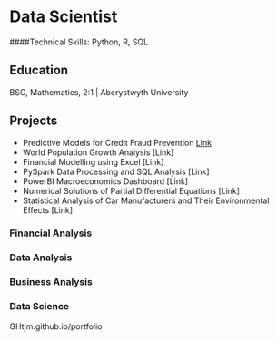 # Data Scientist

####Technical Skills: Python, R, SQL

## Education
BSC, Mathematics, 2:1 | Aberystwyth University

## Projects
- Predictive Models for Credit Fraud Prevention [Link](https://rawcdn.githack.com/GHtjm/Predictive-Models-for-Credit-Fraud-Prevention/90ec01bd96b33f3a66c9542b18567786161377f4/creditcardfraudknit.html)
- World Population Growth Analysis [Link]
- Financial Modelling using Excel [Link]
- PySpark Data Processing and SQL Analysis [Link]
- PowerBI Macroeconomics Dashboard [Link]
- Numerical Solutions of Partial Differential Equations [Link]
- Statistical Analysis of Car Manufacturers and Their Environmental Effects [Link]

### Financial Analysis
### Data Analysis
### Business Analysis
### Data Science




GHtjm.github.io/portfolio
